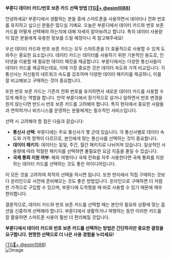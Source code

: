 **부룬디 데이터 카드/번호 보존 카드 선택 방법 [[TG💪+ @esim1088](https://t.me/s/esim1088)]**

안녕하세요! 부룬디에서 생활하는 분들 중에 스마트폰을 사용하면서 데이터나 전화 번호를 유지하고 싶으신 분들은 많으실 거예요. 오늘은 부룬디에서 데이터 카드와 번호 보존 카드를 어떻게 선택해야 하는지에 대해 자세히 알아보려고 합니다. 특히 데이터 사용량이 많은 분들에게 유용한 정보를 드릴 예정이니 꼭 참고해주세요!

우선 데이터 카드와 번호 보존 카드는 모두 스마트폰을 더 효율적으로 사용할 수 있게 도와주는 중요한 요소입니다. 데이터 카드는 데이터를 사용하기 위한 기본적인 용도로, 인터넷을 이용할 때 필요한 데이터 패킷을 제공합니다. 부룬디에서는 다양한 통신사들이 데이터 카드를 제공하는데요, 이때 가장 중요한 것은 데이터 속도와 가격 비교입니다. 각 통신사는 자신들의 네트워크 속도를 강조하며 다양한 데이터 패키지를 제공하니, 이를 잘 비교해보고 구매하는 것이 중요합니다.

또한 번호 보존 카드는 기존의 전화 번호를 유지하면서 새로운 데이터 카드를 사용할 수 있게 해주는 역할을 합니다. 만약 부룬디에서 장기적으로 살거나 일하면서 번호 변경을 원치 않는다면 반드시 번호 보존 카드를 고려해야 합니다. 특히 현지에서 중요한 사람들과 연락하거나 비즈니스를 운영하는 분들에게는 필수적인 서비스입니다.

선택 시 고려해야 할 점은 다음과 같습니다:
- **통신사 선택**: 부룬디에는 주요 통신사가 몇 군데 있습니다. 각 통신사별로 데이터 속도와 가격 정책이 다르므로, 본인에게 맞는 통신사를 선택하는 것이 중요합니다.
- **데이터 패키지**: 데이터는 일일, 주간, 월간 패키지로 나뉘어져 있습니다. 일상적인 사용량에 따라 적절한 패키지를 선택하면 불필요한 요금 지출을 줄일 수 있습니다.
- **국제 통화 지원 여부**: 해외 여행이나 국제 전화를 자주 사용한다면 국제 통화를 지원하는 데이터 카드를 선택하는 것도 좋은 아이디어입니다.

이 모든 것을 고려하여 최적의 선택을 하시면 됩니다. 또한 현지에서 직접 구매하는 것보다 온라인으로 사전에 준비해오는 것도 좋은 방법입니다. 온라인으로 구매하면 더 저렴한 가격으로 구입할 수 있으며, 부룬디에 도착했을 때 바로 사용할 수 있기 때문에 매우 편리합니다.

결론적으로, 데이터 카드와 번호 보존 카드를 선택할 때는 본인의 필요와 상황에 맞는 옵션을 신중하게 선택해야 합니다. 부룬디에서 생활하거나 여행하는 동안 이러한 카드를 잘 활용하면 스마트폰 사용이 훨씬 더 편리해질 것입니다.

**부룬디에서 데이터 카드와 번호 보존 카드를 선택하는 방법은 간단하지만 중요한 결정을 요구합니다. 현명한 선택으로 더 나은 사용 경험을 누리세요!**

[[TG💪+ @esim1088](https://t.me/s/esim1088)]  
![Image](https://i.postimg.cc/Y0z9fWf4/image.png)